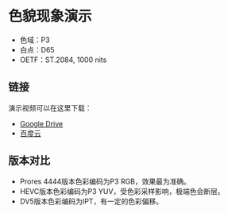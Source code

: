 # 色貌现象演示
- 色域：P3
- 白点：D65
- OETF：ST.2084, 1000 nits

## 链接
演示视频可以在这里下载：
- [Google Drive](https://drive.google.com/drive/folders/1xBB9bUJbHAlI4Q30muY3At_cTiOXcgRR?usp=sharing)
- [百度云](https://pan.baidu.com/s/1YrqUwdBA0EYmushPWNZnxA?pwd=msnf)

## 版本对比
- Prores 4444版本色彩编码为P3 RGB，效果最为准确。
- HEVC版本色彩编码为P3 YUV，受色彩采样影响，极端色会断层。
- DV5版本色彩编码为IPT，有一定的色彩偏移。
